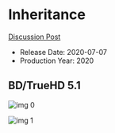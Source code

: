# Inheritance

[Discussion Post](https://www.avsforum.com/threads/bass-eq-for-filtered-movies.2995212/post-59932720)

* Release Date: 2020-07-07
* Production Year: 2020

## BD/TrueHD 5.1

![img 0](https://i.imgur.com/f3lpR64.jpg)

![img 1](https://i.imgur.com/z9Qn70Q.png)

